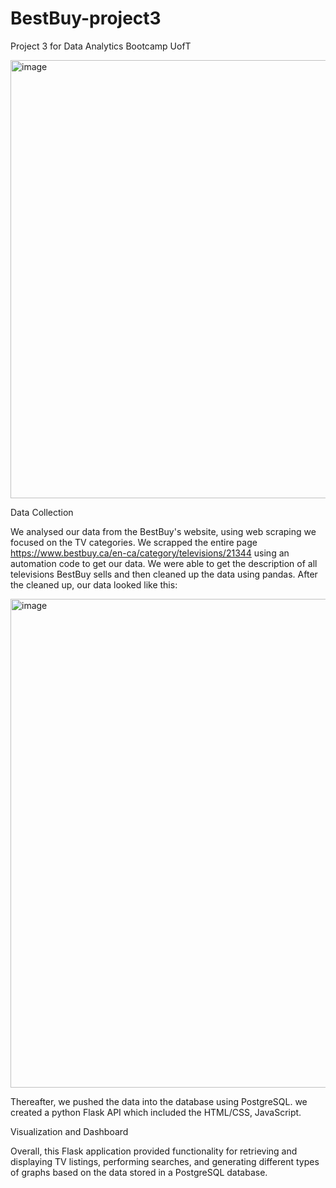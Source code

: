 # BestBuy-project3
Project 3 for Data Analytics Bootcamp UofT

<img width="701" alt="image" src="https://github.com/kdmorjam/best-buy-project3/assets/123206066/c7d14fd1-3a8b-41e4-a63e-5494f430e88a">

Data Collection

We analysed our data from the BestBuy's website, using web scraping we focused on the TV categories. 
We scrapped the entire page https://www.bestbuy.ca/en-ca/category/televisions/21344 using an automation code to get our data.
We were able to get the description of all televisions BestBuy sells and then cleaned up the data using pandas.
After the cleaned up, our data looked like this:

<img width="782" alt="image" src="https://github.com/kdmorjam/best-buy-project3/assets/123206066/9ebb7ca2-4a5d-43a3-8904-69e6212193de">


Thereafter, we pushed the data into the database using PostgreSQL. we created a python Flask API which included the HTML/CSS, JavaScript.

Visualization and Dashboard

Overall, this Flask application provided functionality for retrieving and displaying TV listings, performing searches, and generating different types of graphs based on the data stored in a PostgreSQL database.





